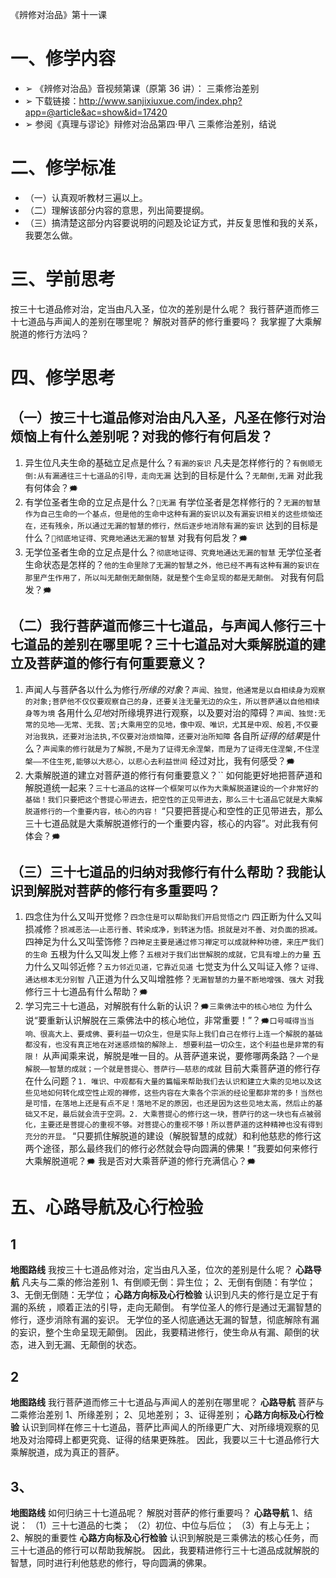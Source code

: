 《辨修对治品》第十一课


# 一、修学内容

- ➢ 《辨修对治品》音视频第课（原第 36 讲）： 三乘修治差别
- ➢ 下载链接：http://www.sanjixiuxue.com/index.php?app=@article&ac=show&id=17420
- ➢ 参阅《真理与谬论》辩修对治品第四·甲八 三乘修治差别，结说

# 二、修学标准

- （一）认真观听教材三遍以上。
- （二）理解该部分内容的意思，列出简要提纲。
- （三）搞清楚这部分内容要说明的问题及论证方式，并反复思惟和我的关系，我要怎么做。

# 三、学前思考

按三十七道品修对治，定当由凡入圣，位次的差别是什么呢？
我行菩萨道而修三十七道品与声闻人的差别在哪里呢？
解脱对菩萨的修行重要吗？
我掌握了大乘解脱道的修行方法吗？

# 四、修学思考

## （一）按三十七道品修对治由凡入圣，凡圣在修行对治烦恼上有什么差别呢？对我的修行有何启发？

1. 异生位凡夫生命的基础立足点是什么？`有漏的妄识`
   凡夫是怎样修行的？`有倒顺无倒:从有漏通往三十七道品的引导，走向无漏`
   达到的目标是什么？`无颠倒,无漏`
   对此我有何体会？`🗯️`
2. 有学位圣者生命的立足点是什么？`🔼无漏`
   有学位圣者是怎样修行的？`无漏的智慧作为自己生命的一个基点，但是他的生命中这种有漏的妄识以及有漏妄识相关的这些烦恼还在，还有残余，所以通过无漏的智慧的修行，然后逐步地消除有漏的妄识`
   达到的目标是什么？`🔽彻底地证得、究竟地通达无漏的智慧`
   对我有何启发？`🗯️`
3. 无学位圣者生命的立足点是什么？`彻底地证得、究竟地通达无漏的智慧`
   无学位圣者生命状态是怎样的？`他的生命里除了无漏的智慧之外，他已经不再有这种有漏的妄识在那里产生作用了，所以叫无颠倒无颠倒随，就是整个生命呈现的都是无颠倒。`
   对我有何启发？`🗯️`

## （二）我行菩萨道而修三十七道品，与声闻人修行三十七道品的差别在哪里呢？三十七道品对大乘解脱道的建立及菩萨道的修行有何重要意义？

1. 声闻人与菩萨各以什么为修行*所缘的对象*？`声闻、独觉，他通常是以自相续身为观察的对象;菩萨他不仅仅要观察自己的身，还要关注无量无边的众生，所以菩萨通以自他相续身等为境`
   各用什么*见地*对所缘境界进行观察，以及要对治的障碍？`声闻、独觉:无常的见地——无常、无我、苦;大乘用空的见地，像中观、唯识，尤其是中观、般若,不仅要对治我执，还要对治法执,不仅要对治烦恼障，还要对治所知障`
   各自所*证得的结果*是什么？`声闻乘的修行就是为了解脱,不是为了证得无余涅槃，而是为了证得无住涅槃,不住涅槃——不住生死,能够以大悲心，以悲心去利益世间`
   经过对比，我有何感受？`🗯️`
2. 大乘解脱道的建立对菩萨道的修行有何重要意义？`` 如何能更好地把菩萨道和解脱道统一起来？`三十七道品的这样一个框架可以作为大乘解脱道建设的一个非常好的基础！我们只要把这个菩提心带进去，把空性的正见带进去，那么三十七道品它就是大乘解脱道修行的一个重要内容，核心的内容！` “只要把菩提心和空性的正见带进去，那么三十七道品就是大乘解脱道修行的一个重要内容，核心的内容”。对此我有何体会？`🗯️`

## （三）三十七道品的归纳对我修行有什么帮助？我能认识到解脱对菩萨的修行有多重要吗？

1. 四念住为什么又叫开觉修？`四念住是可以帮助我们开启觉悟之门`
   四正断为什么又叫损减修？`损减恶法——止恶行善、转染成净，到转迷为悟。损就是对不善、对负面的损减。`
   四神足为什么又叫莹饰修？`四神足主要是通过修习禅定可以成就种种功德，来庄严我们的生命`
   五根为什么又叫发上修？`五根对于我们出世解脱的成就，它具有增上的力量`
   五力什么又叫邻近修？`五力邻近见道，它靠近见道`
   七觉支为什么又叫证入修？`证得、通达根本无分别智`
   八正道为什么又叫增胜修？`无漏智慧的力量不断地增强、强大`
   对我修行三十七道品有什么帮助？`🗯️`
2. 学习完三十七道品，对解脱有什么新的认识？`🗯️三乘佛法中的核心地位`
   为什么说“要重新认识解脱在三乘佛法中的核心地位，非常重要！”？`🗯️口号喊得当当响、很高大上、要成佛、要利益一切众生，但是实际上我们自己在修行上连一个解脱的基础都没有，也没有真正地在对迷惑烦恼的解除上. 想要利益一切众生，这个利益也是非常的有限！`
   从声闻乘来说，解脱是唯一目的。从菩萨道来说，要修哪两条路？`一个是解脱——智慧的成就；一个就是菩提心、菩萨行——慈悲的成就`
   目前大乘菩萨道的修行存在什么问题？`1. 唯识、中观都有大量的篇幅来帮助我们去认识和建立大乘的见地以及这些见地如何转化成空性止观的禅修，这些内容在大乘各个宗派的经论里都非常的多！当然也是可惜，在落地上还是有点不足！落地不足的原因，也还是因为这些见地太高，然后止的基础又不足，最后就会流于空洞。2. 大乘菩提心的修行这一块，菩萨行的这一块也有点被弱化，主要还是菩提心的重视不够。对菩提心的重视不够！所以菩萨道的这种精神也没有得到充分的开显。`
   “只要抓住解脱道的建设（解脱智慧的成就）和利他慈悲的修行这两个途径，那么最终我们的修行必然就会导向圆满的佛果！”我要如何来修行大乘解脱道呢？`🗯️`
   我是否对大乘菩萨道的修行充满信心？`🗯️`

# 五、心路导航及心行检验

## 1

**地图路线**
我按三十七道品修对治，定当由凡入圣，位次的差别是什么呢？
**心路导航**
凡夫与二乘的修治差别
1、有倒顺无倒：异生位；
2、无倒有倒随：有学位；
3、无倒无倒随：无学位；
**心路方向标及心行检验**
认识到凡夫的修行是立足于有漏的系统 ，顺着正法的引导，走向无颠倒。
有学位圣人的修行是通过无漏智慧的修行，逐步消除有漏的妄识。
无学位的圣人彻底通达无漏的智慧，彻底解除有漏的妄识，整个生命呈现无颠倒。
因此，我要精进修行，使生命从有漏、颠倒的状态，进入到无漏、无颠倒的状态。

## 2

**地图路线**
我行菩萨道而修三十七道品与声闻人的差别在哪里呢？
**心路导航**
菩萨与二乘修治差别
1、所缘差别；
2、见地差别；
3、证得差别；
**心路方向标及心行检验**
认识到同样在修三十七道品，菩萨比声闻人的所缘更广大、对所缘境观察的见地及对治障碍上都更究竟、证得的结果更殊胜。
因此，我要以三十七道品修行大乘解脱道，成为真正的菩萨。

## 3、

**地图路线**
如何归纳三十七道品呢？ 解脱对菩萨的修行重要吗？
**心路导航**
1、结说：
（1）三十七道品的七类；
（2）初位、中位与后位；
（3）有上与无上；
2、解脱的重要性
**心路方向标及心行检验**
认识到解脱是三乘佛法的核心任务，而三十七道品的修行可以帮助我解脱。
因此，我要精进修行三十七道品成就解脱的智慧，同时进行利他慈悲的修行，导向圆满的佛果。
